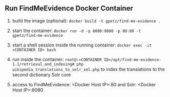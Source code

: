 Run FindMeEvidence Docker Container
-----------------------------------

1.  build the image (optional): `docker build -t gpetz/find-me-evidence .`

2.  start the container: `docker run -d -p 8080:8080 -p 80:80 -t gpetz/find-me-evidence` 

3.  start a shell session inside the running container: `docker exec -it <CONTAINER ID> bash`

4.  run inside the container: `root@:<CONTAINER ID>/opt/find-me-evidence-1.1/retrieval_and_indexing# php wikipedia_translations_to_solr_xml.php` to index the translations to the second dictionary Solr core

5.  access to FindMeEvidence: &lt;Docker Host IP&gt;:80 and Solr: &lt;Docker Host IP&gt;:8080
